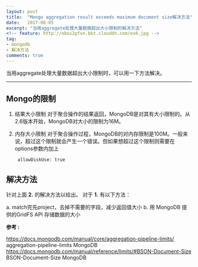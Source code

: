 ```yaml
---
layout: post
title:  "Mongo aggregation result exceeds maximum document size解决方法"
date:   2017-06-05
excerpt: "当用aggregate处理大量数据超出大小限制的解决方法"
<!-- feature: http://oboi2pfvn.bkt.clouddn.com/es6.jpg -->
tag:
- mongodb 
- 解决方法
comments: true
---
```


当用aggregate处理大量数据超出大小限制时，可以用一下方法解决。

-----------

## Mongo的限制

1. 结果大小限制
    对于聚合操作的结果返回，MongoDB是对其有大小限制的。从2.6版本开始，MongoDB对大小的限制为16M。
    
2. 内存大小限制
    对于聚合操作过程，MongoDB的对内存限制是100M。一般来说，超过这个限制就会产生一个错误。但如果想超过这个限制则需要在options参数内加上
    
        allowDiskUse: true
        
## 解决方法

针对上面 **2.** 的解决方法以给出。
对于 **1.**  有以下方法：

a. match完先project，去掉不需要的字段，减少返回值大小
b. 用 MongoDB 提供的GridFS API 存储数据的大小

**参考 :**  


<https://docs.mongodb.com/manual/core/aggregation-pipeline-limits/>  aggregation-pipeline-limits MongoDB
<https://docs.mongodb.com/manual/reference/limits/#BSON-Document-Size>  BSON-Document-Size MongoDB


